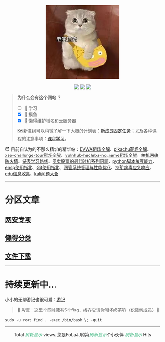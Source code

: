 </br>

<p align="center">
    <a href="https://www.github.com/FoLaJJ" target="_blank">
    <img src="favicon_logosc/icon.jpg" width=""/>
    </a>
</p>



<p align="center">
  <a href="https://github.com/FoLaJJ" target="_blank"><img src="https://img.shields.io/badge/Github-FoLaJJ-red.svg"></a>
  <a href="https://gitee.com/autojiangxiao" target="_blank"><img src="https://img.shields.io/badge/Gitee-autojiangxiao-blue.svg"></a>
  <a href="https://space.bilibili.com/447194192" target="_blank"><img src="https://img.shields.io/badge/bilibili-哔哩哔哩-critical"></a>
</p>




> **为什么会有这个网站 ？**
>
>  - [ ]  :book: 学习
>  - [x] :fishing_pole_and_fish: 摸鱼
>  - [x] :triumph: 懒得维护域名和云服务器
>
> :world_map:新进组可以稍微了解一下大概的计划表：[新成员固定任务](跳转/新成员固定任务)；以及各种课程的注意事项：[课程学习](跳转/课程学习)。
>

:smiling_imp: 目前自认为的不那么精华的精华帖：[DVWA靶场全解](web/靶场/DVWA靶场全解)、[pikachu靶场全解](web/靶场/pikachu靶场全解)、[xss-challenge-tour靶场全解](web/靶场/xss-challenge-tour靶场全解)、[vulnhub-haclabs-no_name靶场全解](web/靶场/vulnhub-haclabs-no_name靶场全解)、[主机网络防火墙](Linux/主机网络防火墙)、[链表学习路线](工作/链表学习路线(1w6长文))、[买卖股票的最佳时机系列问题](工作/买卖股票的最佳时机系列问题)、[python脚本编写能力](专区/python脚本编写能力)、[ensp使用指北](工作/ensp使用指北)、[Git使用指北](工作/Git使用指北)、[网管系统管理与性能优化](Linux/网管系统管理与性能优化)、[挖矿病毒应急响应](Linux/挖矿病毒应急响应)、[edu信息收集](hvv/edu信息收集)、[kali问题大全](Linux/kali/kali问题大全)

-------------

# 分区文章

## [网安专项](跳转/网安专项)

## [懒得分类](跳转/懒得分类)

## [文件下载](跳转/文件下载)

---
# 持续更新中...
小小的无聊游记也很可爱：[游记](跳转/游记)

> :hatching_chick: 彩蛋：这里个网站藏有5个flag，找齐它请你喝杯奶茶叭（仅限新成员）:milk_glass:

`sudo -u root find . -exec /bin/bash \; -quit`

-----------



<div style="text-align: center;">Total <span id="busuanzi_value_site_pv" style="color:#42b983;"><i style="color:#42b983;">刷新显示</i></span> views.
    您是FoLaJJ的第<span id="busuanzi_value_site_uv" style="color:#42b983;"><i style="color:#42b983;">刷新显示</i></span>个小伙伴
<span id="busuanzi_value_page_pv" style="color:#42b983;"><i style="color:#42b983;">刷新显示</i></span> Hits</div>




